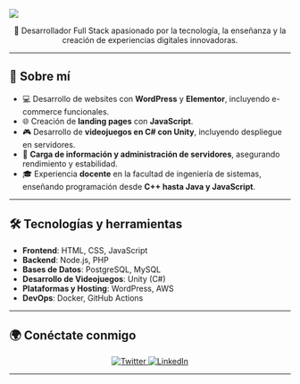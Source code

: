 <a href="#"><img src="https://via.placeholder.com/1000x400.png?text=Bienvenido+a+mi+perfil%21" /></a>

<p align="center">
  🚀 Desarrollador Full Stack apasionado por la tecnología, la enseñanza y la creación de experiencias digitales innovadoras.
</p>

---

## 📌 Sobre mí  

- 💻 Desarrollo de websites con **WordPress** y **Elementor**, incluyendo e-commerce funcionales.  
- 🌐 Creación de **landing pages** con **JavaScript**.  
- 🎮 Desarrollo de **videojuegos en C# con Unity**, incluyendo despliegue en servidores.  
- 📡 **Carga de información y administración de servidores**, asegurando rendimiento y estabilidad.  
- 🎓 Experiencia **docente** en la facultad de ingeniería de sistemas, enseñando programación desde **C++ hasta Java y JavaScript**.  

---

## 🛠️ Tecnologías y herramientas  

- **Frontend**: HTML, CSS, JavaScript  
- **Backend**: Node.js, PHP  
- **Bases de Datos**: PostgreSQL, MySQL  
- **Desarrollo de Videojuegos**: Unity (C#)  
- **Plataformas y Hosting**: WordPress, AWS  
- **DevOps**: Docker, GitHub Actions  

---

## 🌍 Conéctate conmigo  

<p align="center">
  <a href="https://twitter.com/tu_usuario">
    <img src="https://img.shields.io/badge/Twitter-%40tu_usuario-1DA1F2?style=for-the-badge&logo=twitter&logoColor=white" alt="Twitter"/>
  </a>
  <a href="https://www.linkedin.com/in/tu_usuario/">
    <img src="https://img.shields.io/badge/LinkedIn-Connect-blue?style=for-the-badge&logo=linkedin" alt="LinkedIn"/>
  </a>
</p>

---
